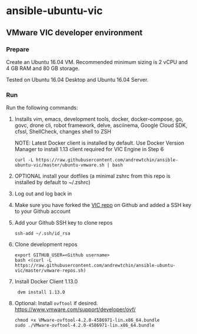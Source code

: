# ansible-ubuntu-vic

## VMware VIC developer environment

### Prepare

Create an Ubuntu 16.04 VM. Recommended minimum sizing is 2 vCPU and 4 GB RAM and 80 GB storage.

Tested on Ubuntu 16.04 Desktop and Ubuntu 16.04 Server.

### Run

Run the following commands:

1. Installs vim, emacs, development tools, docker, docker-compose, go, govc, drone cli, robot framework,
   delve, asciinema, Google Cloud SDK, cfssl, ShellCheck, changes shell to ZSH

   NOTE: Latest Docker client is installed by default. Use Docker Version Manager to install 1.13
   client required for VIC Engine in Step 6
   
   ```shell
   curl -L https://raw.githubusercontent.com/andrewtchin/ansible-ubuntu-vic/master/ubuntu-vmware.sh | bash
   ```

2. OPTIONAL install your dotfiles (a minimal zshrc from this repo is installed by default to ~/.zshrc)

3. Log out and log back in

4. Make sure you have forked the [VIC repo](https://github.com/vmware/vic) on Github and added a SSH
   key to your Github account

5. Add your Github SSH key to clone repos

   ```shell
   ssh-add ~/.ssh/id_rsa
   ```

6. Clone development repos

   ```shell
   export GITHUB_USER=<Github username>
   bash <(curl -L https://raw.githubusercontent.com/andrewtchin/ansible-ubuntu-vic/master/vmware-repos.sh)
   ```

7. Install Docker Client 1.13.0

   ```shell
    dvm install 1.13.0
   ```

8. Optional: Install `ovftool` if desired. https://www.vmware.com/support/developer/ovf/

   ```shell
   chmod +x VMware-ovftool-4.2.0-4586971-lin.x86_64.bundle
   sudo ./VMware-ovftool-4.2.0-4586971-lin.x86_64.bundle 
   ```
